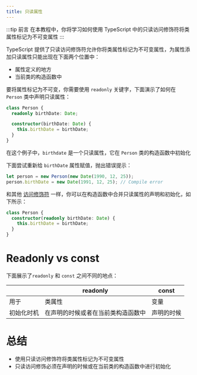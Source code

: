 ```yaml
---
title: 只读属性
---
```


:::tip 前言
在本教程中，你将学习如何使用 TypeScript 中的只读访问修饰符将类属性标记为不可变属性
:::

TypeScript 提供了只读访问修饰符允许你将类属性标记为不可变属性，为属性添加只读属性只能出现在下面两个位置中：

- 属性定义的地方
- 当前类的构造函数中

要将属性标记为不可变，你需要使用 `readonly` 关键字，下面演示了如何在 `Person` 类中声明只读属性：

```ts
class Person {
  readonly birthDate: Date;

  constructor(birthDate: Date) {
    this.birthDate = birthDate;
  }
}
```

在这个例子中，`birthdate` 是一个只读属性，它在 `Person` 类的构造函数中初始化

下面尝试重新给 `birthDate` 属性赋值，抛出错误提示：

```ts
let person = new Person(new Date(1990, 12, 25));
person.birthDate = new Date(1991, 12, 25); // Compile error
```

和其他 [访问修饰符](/5-classes/2-access-modifiers/) 一样，你可以在构造函数中合并只读属性的声明和初始化，如下所示：

```ts
class Person {
  constructor(readonly birthDate: Date) {
    this.birthDate = birthDate;
  }
}
```

# Readonly vs const

下面展示了`readonly` 和 `const` 之间不同的地点：

|            | readonly                           | const      |
| ---------- | ---------------------------------- | ---------- |
| 用于       | 类属性                             | 变量       |
| 初始化时机 | 在声明的时候或者在当前类构造函数中 | 声明的时候 |

# 总结

- 使用只读访问修饰符将类属性标记为不可变属性
- 只读访问修饰必须在声明的时候或在当前类的构造函数中进行初始化
